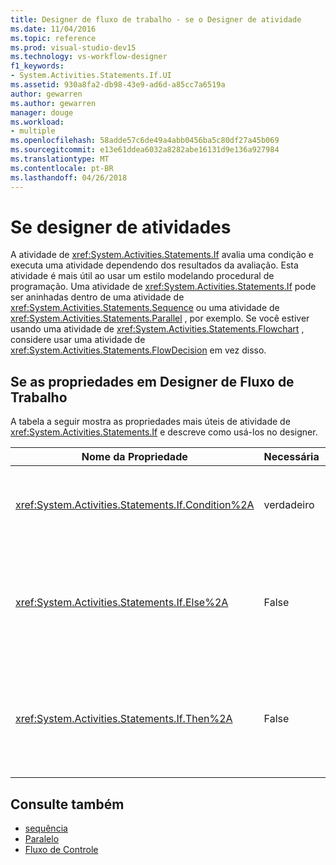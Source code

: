 ```yaml
---
title: Designer de fluxo de trabalho - se o Designer de atividade
ms.date: 11/04/2016
ms.topic: reference
ms.prod: visual-studio-dev15
ms.technology: vs-workflow-designer
f1_keywords:
- System.Activities.Statements.If.UI
ms.assetid: 930a8fa2-db98-43e9-ad6d-a85cc7a6519a
author: gewarren
ms.author: gewarren
manager: douge
ms.workload:
- multiple
ms.openlocfilehash: 58adde57c6de49a4abb0456ba5c80df27a45b069
ms.sourcegitcommit: e13e61ddea6032a8282abe16131d9e136a927984
ms.translationtype: MT
ms.contentlocale: pt-BR
ms.lasthandoff: 04/26/2018
---
```

# <a name="if-activity-designer"></a>Se designer de atividades

A atividade de <xref:System.Activities.Statements.If> avalia uma condição e executa uma atividade dependendo dos resultados da avaliação. Esta atividade é mais útil ao usar um estilo modelando procedural de programação. Uma atividade de <xref:System.Activities.Statements.If> pode ser aninhadas dentro de uma atividade de <xref:System.Activities.Statements.Sequence> ou uma atividade de <xref:System.Activities.Statements.Parallel> , por exemplo. Se você estiver usando uma atividade de <xref:System.Activities.Statements.Flowchart> , considere usar uma atividade de <xref:System.Activities.Statements.FlowDecision> em vez disso.

## <a name="if-properties-in-the-workflow-designer"></a>Se as propriedades em Designer de Fluxo de Trabalho

A tabela a seguir mostra as propriedades mais úteis de atividade de <xref:System.Activities.Statements.If> e descreve como usá-los no designer.

|Nome da Propriedade|Necessária|Uso|
|-------------------|--------------|-----------|
|<xref:System.Activities.Statements.If.Condition%2A>|verdadeiro|A condição que determina que atividade filho para executar. Para definir o <xref:System.Activities.Statements.If.Condition%2A>, digite uma expressão do Visual Basic no **condição** caixa o **se** atividade designer ou na grade de propriedades.|
|<xref:System.Activities.Statements.If.Else%2A>|False|A atividade seja executada se o <xref:System.Activities.Statements.If.Condition%2A> é **false**. Para adicionar uma atividade que é executada pelo <xref:System.Activities.Statements.If.Else%2A> branch, remover uma atividade do **caixa de ferramentas** no **Else** caixa o **se** designer de atividade com o texto de dica " Descartar atividade aqui".|
|<xref:System.Activities.Statements.If.Then%2A>|False|A atividade seja executada se o <xref:System.Activities.Statements.If.Condition%2A> é **true**. Para adicionar uma atividade que é executada pelo <xref:System.Activities.Statements.If.Then%2A> branch, remover uma atividade do **caixa de ferramentas** no **, em seguida,** caixa o **se** designer de atividade com o texto de dica " Descartar atividade aqui".|

## <a name="see-also"></a>Consulte também

- [sequência](../workflow-designer/sequence-activity-designer.md)
- [Paralelo](../workflow-designer/parallel-activity-designer.md)
- [Fluxo de Controle](../workflow-designer/control-flow-activity-designers.md)